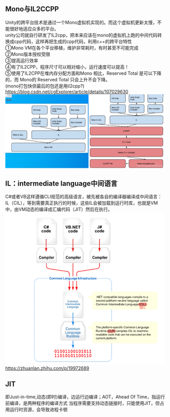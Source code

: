 ## Mono与IL2CCPP
Unity的跨平台技术是通过一个Mono虚拟机实现的。而这个虚拟机更新太慢，不能很好地适应众多的平台。  
unity公司就自行研发了IL2cpp，把本来应该在mono的虚拟机上跑的中间代码转换成cpp代码，这样再把生成的cpp代码，利用c++的跨平台特性  
①Mono VM在各个平台移植，维护非常耗时，有时甚至不可能完成  
②Mono版本授权受限  
③提高运行效率  
④有了IL2CPP，程序尺寸可以相对缩小，运行速度可以提高！  
⑤使用了IL2CPP在堆内存分配方面和Mono 相比，Reserved Total 是可以下降的，而 Mono的 Reserved Total 只会上升不会下降。  
(mono打包快但最后的包还是用il2cpp?)  
https://blog.csdn.net/cgExplorer/article/details/107029630    
![mono&IL2CPP](imgs/mono&IL2CPP.png)    


##  IL：intermediate language中间语言  
C#或者VB这样遵循CLI规范的高级语言，被先被各自的编译器编译成中间语言：IL（CIL），等到需要真正执行的时候，这些IL会被加载到运行时库，也就是VM中，由VM动态的编译成汇编代码（JIT）然后在执行。  
![IL](imgs/IL.png)  
https://zhuanlan.zhihu.com/p/19972689  




## JIT
即Just-in-time,动态(即时)编译，边运行边编译；AOT，Ahead Of Time，指运行前编译，是两种程序的编译方式
当程序需要支持动态链接时，只能使用JIT，但占用运行时资源，会导致进程卡顿

